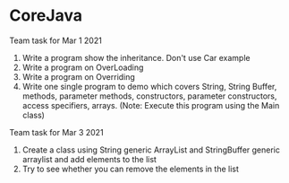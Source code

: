 # CoreJava


Team task for Mar 1 2021

1) Write a program show the inheritance. Don't use Car example
2) Write a program on OverLoading
3) Write a program on Overriding
4) Write one single program to demo which covers String, String Buffer, methods, parameter methods, constructors, parameter constructors, access specifiers, arrays. (Note: Execute this program using the Main class)


Team task for Mar 3 2021
1) Create a class using String generic ArrayList and StringBuffer generic arraylist and add elements to the list 
2) Try to see whether you can remove the elements in the list

